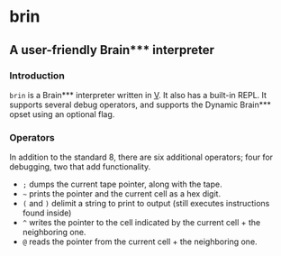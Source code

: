# brin
## A user-friendly Brain*** interpreter

### Introduction
`brin` is a Brain*** interpreter written in [V](https://vlang.io). It also has a built-in REPL.
It supports several debug operators, and supports the Dynamic Brain*** opset using an optional flag.

### Operators
In addition to the standard 8, there are six additional operators; four for debugging, two that add functionality. 
 - `;` dumps the current tape pointer, along with the tape.
 - `~` prints the pointer and the current cell as a hex digit.
 - `(` and `)` delimit a string to print to output (still executes instructions found inside)
 - `^` writes the pointer to the cell indicated by the current cell + the neighboring one.
 - `@` reads the pointer from the current cell + the neighboring one.
